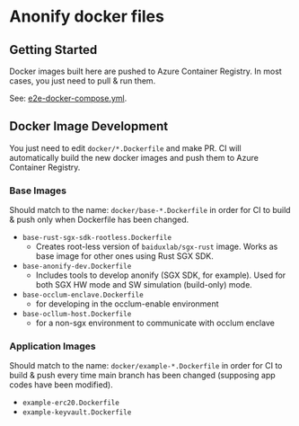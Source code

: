 # Anonify docker files

## Getting Started

Docker images built here are pushed to Azure Container Registry.
In most cases, you just need to pull & run them.

See: [e2e-docker-compose.yml](https://github.com/LayerXcom/anonify/blob/main/e2e-docker-compose.yml).

## Docker Image Development

You just need to edit `docker/*.Dockerfile` and make PR.
CI will automatically build the new docker images and push them to Azure Container Registry.

### Base Images

Should match to the name: `docker/base-*.Dockerfile` in order for CI to build & push only when Dockerfile has been changed.

- `base-rust-sgx-sdk-rootless.Dockerfile`
  - Creates root-less version of `baiduxlab/sgx-rust` image. Works as base image for other ones using Rust SGX SDK.
- `base-anonify-dev.Dockerfile`
  - Includes tools to develop anonify (SGX SDK, for example). Used for both SGX HW mode and SW simulation (build-only) mode.
- `base-occlum-enclave.Dockerfile`
  - for developing in the occlum-enable environment
- `base-ocllum-host.Dockerfile`
  - for a non-sgx environment to communicate with occlum enclave

### Application Images

Should match to the name: `docker/example-*.Dockerfile` in order for CI to build & push every time main branch has been changed (supposing app codes have been modified).

- `example-erc20.Dockerfile`
- `example-keyvault.Dockerfile`
